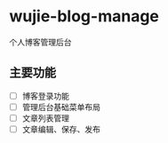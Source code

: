 # wujie-blog-manage

个人博客管理后台

## 主要功能

- [ ] 博客登录功能
- [ ] 管理后台基础菜单布局
- [ ] 文章列表管理
- [ ] 文章编辑、保存、发布
